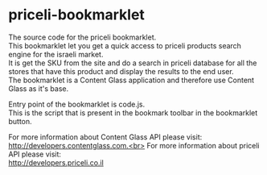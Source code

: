 # priceli-bookmarklet
The source code for the priceli bookmarklet.<br>
This bookmarklet let you get a quick access to priceli products search engine for the israeli market.<br>
It is get the SKU from the site and do a search in priceli database for all the stores that have this product and display the results to the end user.<br>
The bookmarklet is a Content Glass application and therefore use Content Glass as it's base.

Entry point of the bookmarklet is code.js.<br>
This is the script that is present in the bookmark toolbar in the bookmarklet button.

For more information about Content Glass API please visit:<br>
http://developers.contentglass.com.<br>
For more information about priceli API please visit:<br>
http://developers.priceli.co.il<br>

